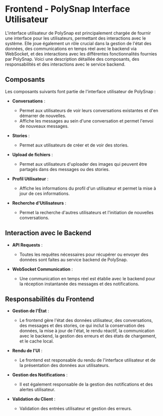 # Frontend - PolySnap Interface Utilisateur

L'interface utilisateur de PolySnap est principalement chargée de fournir une interface pour les utilisateurs, permettant des interactions avec le système. Elle joue également un rôle crucial dans la gestion de l'état des données, des communications en temps réel avec le backend via WebSocket, et des interactions avec les différentes fonctionnalités fournies par PolySnap. Voici une description détaillée des composants, des responsabilités et des interactions avec le service backend.

## Composants

Les composants suivants font partie de l'interface utilisateur de PolySnap :

- **Conversations** :
  - Permet aux utilisateurs de voir leurs conversations existantes et d'en démarrer de nouvelles.
  - Affiche les messages au sein d'une conversation et permet l'envoi de nouveaux messages.

- **Stories** :
  - Permet aux utilisateurs de créer et de voir des stories.

- **Upload de fichiers** :
  - Permet aux utilisateurs d'uploader des images qui peuvent être partagés dans des messages ou des stories.

- **Profil Utilisateur** :
  - Affiche les informations du profil d'un utilisateur et permet la mise à jour de ces informations.

- **Recherche d'Utilisateurs** :
  - Permet la recherche d'autres utilisateurs et l'initiation de nouvelles conversations.

## Interaction avec le Backend

- **API Requests** :
  - Toutes les requêtes nécessaires pour récupérer ou envoyer des données sont faites au service backend de PolySnap.

- **WebSocket Communication** :
  - Une communication en temps réel est établie avec le backend pour la réception instantanée des messages et des notifications.

## Responsabilités du Frontend

- **Gestion de l'État** :
  - Le frontend gère l'état des données utilisateur, des conversations, des messages et des stories, ce qui inclut la conservation des données, la mise à jour de l'état, le rendu réactif, la communication avec le backend, la gestion des erreurs et des états de chargement, et le cache local.

- **Rendu de l'UI** :
  - Le frontend est responsable du rendu de l'interface utilisateur et de la présentation des données aux utilisateurs.

- **Gestion des Notifications** :
  - Il est également responsable de la gestion des notifications et des alertes utilisateur.

- **Validation du Client** :
  - Validation des entrées utilisateur et gestion des erreurs.
